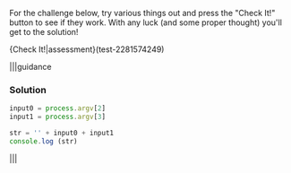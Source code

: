 For the challenge below, try various things out and press the "Check It!" button to see if they work. With any luck (and some proper thought) you'll get to the solution!

{Check It!|assessment}(test-2281574249)

|||guidance
### Solution
```javascript
input0 = process.argv[2]
input1 = process.argv[3]

str = '' + input0 + input1
console.log (str)
```
|||